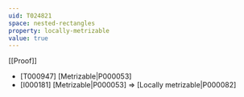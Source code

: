 ```yaml
---
uid: T024821
space: nested-rectangles
property: locally-metrizable
value: true
---
```

[[Proof]]

* [T000947] [Metrizable|P000053]
* [I000181] [Metrizable|P000053] => [Locally metrizable|P000082]

